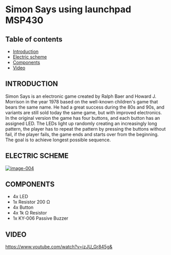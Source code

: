 # Simon Says using launchpad MSP430

## Table of contents
* [Introduction](#introduction)
* [Electric scheme](#electric-scheme)
* [Components](#components)
* [Video](#video)

## INTRODUCTION

Simon Says is an electronic game created by Ralph Baer and Howard J. Morrison in
the year 1978 based on the well-known children's game that bears the same name. He had
a great success during the 80s and 90s, and variants are still sold today
the same game, but with improved electronics.
In the original version the game has four buttons, and each button has an assigned LED.
The LEDs light up randomly creating an increasingly long pattern,
the player has to repeat the pattern by pressing the buttons without fail, if the player fails,
the game ends and starts over from the beginning. The goal is to achieve
longest possible sequence.

## ELECTRIC SCHEME

<a href="https://ibb.co/7jmG5c1"><img src="https://i.ibb.co/YPstM9L/image-004.jpg" alt="image-004" border="0"></a>

## COMPONENTS

* 4x LED 
* 1x Resistor 200 Ω
* 4x Button 
* 4x 1k Ω Resistor
* 1x KY-006 Passive Buzzer

## VIDEO

https://www.youtube.com/watch?v=izJU_Gr845g&


